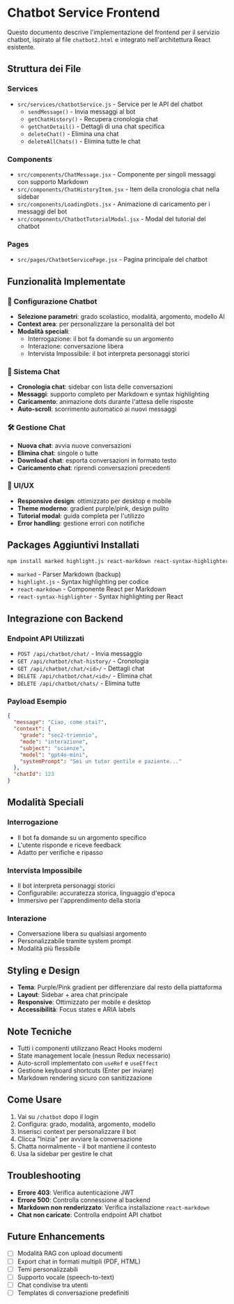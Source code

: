 # Chatbot Service Frontend

Questo documento descrive l'implementazione del frontend per il servizio chatbot, ispirato al file `chatbot2.html` e integrato nell'architettura React esistente.

## Struttura dei File

### Services
- `src/services/chatbotService.js` - Service per le API del chatbot
  - `sendMessage()` - Invia messaggi al bot
  - `getChatHistory()` - Recupera cronologia chat
  - `getChatDetail()` - Dettagli di una chat specifica
  - `deleteChat()` - Elimina una chat
  - `deleteAllChats()` - Elimina tutte le chat

### Components
- `src/components/ChatMessage.jsx` - Componente per singoli messaggi con supporto Markdown
- `src/components/ChatHistoryItem.jsx` - Item della cronologia chat nella sidebar
- `src/components/LoadingDots.jsx` - Animazione di caricamento per i messaggi del bot
- `src/components/ChatbotTutorialModal.jsx` - Modal del tutorial del chatbot

### Pages
- `src/pages/ChatbotServicePage.jsx` - Pagina principale del chatbot

## Funzionalità Implementate

### 🎯 Configurazione Chatbot
- **Selezione parametri**: grado scolastico, modalità, argomento, modello AI
- **Context area**: per personalizzare la personalità del bot
- **Modalità speciali**:
  - Interrogazione: il bot fa domande su un argomento
  - Interazione: conversazione libera
  - Intervista Impossibile: il bot interpreta personaggi storici

### 💬 Sistema Chat
- **Cronologia chat**: sidebar con lista delle conversazioni
- **Messaggi**: supporto completo per Markdown e syntax highlighting
- **Caricamento**: animazione dots durante l'attesa delle risposte
- **Auto-scroll**: scorrimento automatico ai nuovi messaggi

### 🛠 Gestione Chat
- **Nuova chat**: avvia nuove conversazioni
- **Elimina chat**: singole o tutte
- **Download chat**: esporta conversazioni in formato testo
- **Caricamento chat**: riprendi conversazioni precedenti

### 🎨 UI/UX
- **Responsive design**: ottimizzato per desktop e mobile
- **Theme moderno**: gradient purple/pink, design pulito
- **Tutorial modal**: guida completa per l'utilizzo
- **Error handling**: gestione errori con notifiche

## Packages Aggiuntivi Installati

```bash
npm install marked highlight.js react-markdown react-syntax-highlighter
```

- `marked` - Parser Markdown (backup)
- `highlight.js` - Syntax highlighting per codice
- `react-markdown` - Componente React per Markdown
- `react-syntax-highlighter` - Syntax highlighting per React

## Integrazione con Backend

### Endpoint API Utilizzati
- `POST /api/chatbot/chat/` - Invia messaggio
- `GET /api/chatbot/chat-history/` - Cronologia
- `GET /api/chatbot/chat/<id>/` - Dettagli chat
- `DELETE /api/chatbot/chat/<id>/` - Elimina chat
- `DELETE /api/chatbot/chats/` - Elimina tutte

### Payload Esempio
```json
{
  "message": "Ciao, come stai?",
  "context": {
    "grade": "sec2-triennio",
    "mode": "interazione",
    "subject": "scienze",
    "model": "gpt4o-mini",
    "systemPrompt": "Sei un tutor gentile e paziente..."
  },
  "chatId": 123
}
```

## Modalità Speciali

### Interrogazione
- Il bot fa domande su un argomento specifico
- L'utente risponde e riceve feedback
- Adatto per verifiche e ripasso

### Intervista Impossibile
- Il bot interpreta personaggi storici
- Configurabile: accuratezza storica, linguaggio d'epoca
- Immersivo per l'apprendimento della storia

### Interazione
- Conversazione libera su qualsiasi argomento
- Personalizzabile tramite system prompt
- Modalità più flessibile

## Styling e Design

- **Tema**: Purple/Pink gradient per differenziare dal resto della piattaforma
- **Layout**: Sidebar + area chat principale
- **Responsive**: Ottimizzato per mobile e desktop
- **Accessibilità**: Focus states e ARIA labels

## Note Tecniche

- Tutti i componenti utilizzano React Hooks moderni
- State management locale (nessun Redux necessario)
- Auto-scroll implementato con `useRef` e `useEffect`
- Gestione keyboard shortcuts (Enter per inviare)
- Markdown rendering sicuro con sanitizzazione

## Come Usare

1. Vai su `/chatbot` dopo il login
2. Configura: grado, modalità, argomento, modello
3. Inserisci context per personalizzare il bot
4. Clicca "Inizia" per avviare la conversazione
5. Chatta normalmente - il bot mantiene il contesto
6. Usa la sidebar per gestire le chat

## Troubleshooting

- **Errore 403**: Verifica autenticazione JWT
- **Errore 500**: Controlla connessione al backend
- **Markdown non renderizzato**: Verifica installazione `react-markdown`
- **Chat non caricate**: Controlla endpoint API chatbot

## Future Enhancements

- [ ] Modalità RAG con upload documenti
- [ ] Export chat in formati multipli (PDF, HTML)
- [ ] Temi personalizzabili
- [ ] Supporto vocale (speech-to-text)
- [ ] Chat condivise tra utenti
- [ ] Templates di conversazione predefiniti 
